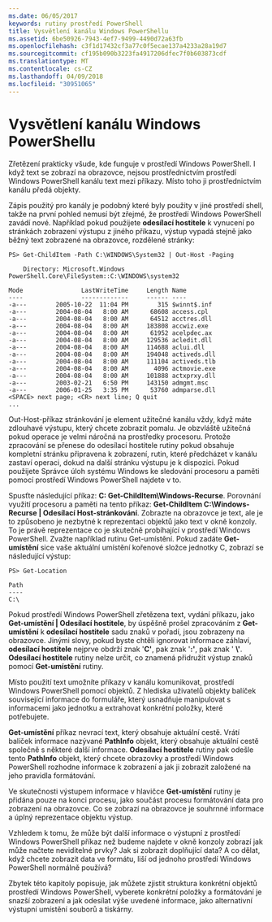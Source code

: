 ```yaml
---
ms.date: 06/05/2017
keywords: rutiny prostředí PowerShell
title: Vysvětlení kanálu Windows PowerShellu
ms.assetid: 6be50926-7943-4ef7-9499-4490d72a63fb
ms.openlocfilehash: c3f1d17432cf3a77c0f5ecae137a4233a28a19d7
ms.sourcegitcommit: cf195b090b3223fa4917206dfec7f0b603873cdf
ms.translationtype: MT
ms.contentlocale: cs-CZ
ms.lasthandoff: 04/09/2018
ms.locfileid: "30951065"
---
```

# <a name="understanding-the-windows-powershell-pipeline"></a>Vysvětlení kanálu Windows PowerShellu
Zřetězení prakticky všude, kde funguje v prostředí Windows PowerShell. I když text se zobrazí na obrazovce, nejsou prostřednictvím prostředí Windows PowerShell kanálu text mezi příkazy. Místo toho ji prostřednictvím kanálu předá objekty.

Zápis použitý pro kanály je podobný které byly použity v jiné prostředí shell, takže na první pohled nemusí být zřejmé, že prostředí Windows PowerShell zavádí nové. Například pokud použijete **odesílací hostitele** k vynucení po stránkách zobrazení výstupu z jiného příkazu, výstup vypadá stejně jako běžný text zobrazené na obrazovce, rozdělené stránky:

```
PS> Get-ChildItem -Path C:\WINDOWS\System32 | Out-Host -Paging

    Directory: Microsoft.Windows PowerShell.Core\FileSystem::C:\WINDOWS\system32

Mode                LastWriteTime     Length Name
----                -------------     ------ ----
-a---        2005-10-22  11:04 PM        315 $winnt$.inf
-a---        2004-08-04   8:00 AM      68608 access.cpl
-a---        2004-08-04   8:00 AM      64512 acctres.dll
-a---        2004-08-04   8:00 AM     183808 accwiz.exe
-a---        2004-08-04   8:00 AM      61952 acelpdec.ax
-a---        2004-08-04   8:00 AM     129536 acledit.dll
-a---        2004-08-04   8:00 AM     114688 aclui.dll
-a---        2004-08-04   8:00 AM     194048 activeds.dll
-a---        2004-08-04   8:00 AM     111104 activeds.tlb
-a---        2004-08-04   8:00 AM       4096 actmovie.exe
-a---        2004-08-04   8:00 AM     101888 actxprxy.dll
-a---        2003-02-21   6:50 PM     143150 admgmt.msc
-a---        2006-01-25   3:35 PM      53760 admparse.dll
<SPACE> next page; <CR> next line; Q quit
...
```

Out-Host-příkaz stránkování je element užitečné kanálu vždy, když máte zdlouhavé výstupu, který chcete zobrazit pomalu. Je obzvláště užitečná pokud operace je velmi náročná na prostředky procesoru. Protože zpracování se přenese do odesílací hostitele rutiny pokud obsahuje kompletní stránku připravena k zobrazení, rutin, které předcházet v kanálu zastaví operaci, dokud na další stránku výstupu je k dispozici. Pokud použijete Správce úloh systému Windows ke sledování procesoru a paměti pomocí prostředí Windows PowerShell najdete v to.

Spusťte následující příkaz: **C: Get-ChildItem\\Windows-Recurse**. Porovnání využití procesoru a paměti na tento příkaz: **Get-ChildItem C:\\Windows-Recurse | Odesílací Host-stránkování**. Zobrazte na obrazovce je text, ale je to způsobeno je nezbytné k reprezentaci objektů jako text v okně konzoly. To je právě reprezentace co je skutečně probíhající v prostředí Windows PowerShell. Zvažte například rutinu Get-umístění. Pokud zadáte **Get-umístění** sice vaše aktuální umístění kořenové složce jednotky C, zobrazí se následující výstup:

```
PS> Get-Location

Path
----
C:\
```

Pokud prostředí Windows PowerShell zřetězena text, vydání příkazu, jako **Get-umístění | Odesílací hostitele**, by úspěšně prošel zpracováním z **Get-umístění** k **odesílací hostitele** sadu znaků v pořadí, jsou zobrazeny na obrazovce. Jinými slovy, pokud byste chtěli ignorovat informace záhlaví, **odesílací hostitele** nejprve obdrží znak '**C'**, pak znak '**:'**, pak znak ' **\\'**. **Odesílací hostitele** rutiny nelze určit, co znamená přidružit výstup znaků pomocí **Get-umístění** rutiny.

Místo použití text umožníte příkazy v kanálu komunikovat, prostředí Windows PowerShell pomocí objektů. Z hlediska uživatelů objekty balíček související informace do formuláře, který usnadňuje manipulovat s informacemi jako jednotku a extrahovat konkrétní položky, které potřebujete.

**Get-umístění** příkaz nevrací text, který obsahuje aktuální cestě. Vrátí balíček informace nazývané **PathInfo** objekt, který obsahuje aktuální cestě společně s některé další informace. **Odesílací hostitele** rutiny pak odešle tento **PathInfo** objekt, který chcete obrazovky a prostředí Windows PowerShell rozhodne informace k zobrazení a jak ji zobrazit založené na jeho pravidla formátování.

Ve skutečnosti výstupem informace v hlavičce **Get-umístění** rutiny je přidána pouze na konci procesu, jako součást procesu formátování data pro zobrazení na obrazovce. Co se zobrazí na obrazovce je souhrnné informace a úplný reprezentace objektu výstup.

Vzhledem k tomu, že může být další informace o výstupní z prostředí Windows PowerShell příkaz než budeme najdete v okně konzoly zobrazí jak může načtete neviditelné prvky? Jak si zobrazit doplňující data? A co dělat, když chcete zobrazit data ve formátu, liší od jednoho prostředí Windows PowerShell normálně používá?

Zbytek této kapitoly popisuje, jak můžete zjistit struktura konkrétní objektů prostředí Windows PowerShell, vyberete konkrétní položky a formátování je snazší zobrazení a jak odesílat výše uvedené informace, jako alternativní výstupní umístění souborů a tiskárny.